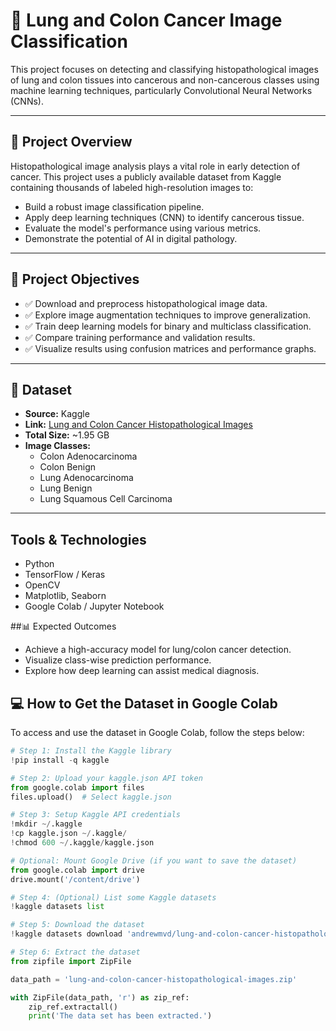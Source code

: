 # 🧠 Lung and Colon Cancer Image Classification

This project focuses on detecting and classifying histopathological images of lung and colon tissues into cancerous and non-cancerous classes using machine learning techniques, particularly Convolutional Neural Networks (CNNs).

---

## 📌 Project Overview

Histopathological image analysis plays a vital role in early detection of cancer. This project uses a publicly available dataset from Kaggle containing thousands of labeled high-resolution images to:

- Build a robust image classification pipeline.
- Apply deep learning techniques (CNN) to identify cancerous tissue.
- Evaluate the model's performance using various metrics.
- Demonstrate the potential of AI in digital pathology.

---

## 🎯 Project Objectives

- ✅ Download and preprocess histopathological image data.
- ✅ Explore image augmentation techniques to improve generalization.
- ✅ Train deep learning models for binary and multiclass classification.
- ✅ Compare training performance and validation results.
- ✅ Visualize results using confusion matrices and performance graphs.

---

## 📁 Dataset

- **Source:** Kaggle  
- **Link:** [Lung and Colon Cancer Histopathological Images](https://www.kaggle.com/datasets/andrewmvd/lung-and-colon-cancer-histopathological-images)  
- **Total Size:** ~1.95 GB  
- **Image Classes:**  
  - Colon Adenocarcinoma  
  - Colon Benign  
  - Lung Adenocarcinoma  
  - Lung Benign  
  - Lung Squamous Cell Carcinoma

---
## Tools & Technologies

- Python
- TensorFlow / Keras
- OpenCV
- Matplotlib, Seaborn
- Google Colab / Jupyter Notebook

##📊 Expected Outcomes


- Achieve a high-accuracy model for lung/colon cancer detection.
- Visualize class-wise prediction performance.
- Explore how deep learning can assist medical diagnosis.

## 💻 How to Get the Dataset in Google Colab

To access and use the dataset in Google Colab, follow the steps below:

```python
# Step 1: Install the Kaggle library
!pip install -q kaggle

# Step 2: Upload your kaggle.json API token
from google.colab import files
files.upload()  # Select kaggle.json

# Step 3: Setup Kaggle API credentials
!mkdir ~/.kaggle
!cp kaggle.json ~/.kaggle/
!chmod 600 ~/.kaggle/kaggle.json

# Optional: Mount Google Drive (if you want to save the dataset)
from google.colab import drive
drive.mount('/content/drive')

# Step 4: (Optional) List some Kaggle datasets
!kaggle datasets list

# Step 5: Download the dataset
!kaggle datasets download 'andrewmvd/lung-and-colon-cancer-histopathological-images'

# Step 6: Extract the dataset
from zipfile import ZipFile

data_path = 'lung-and-colon-cancer-histopathological-images.zip'

with ZipFile(data_path, 'r') as zip_ref:
    zip_ref.extractall()
    print('The data set has been extracted.')

